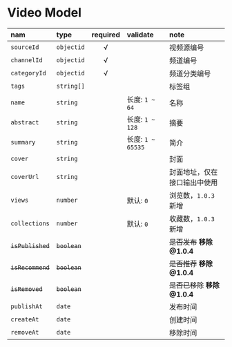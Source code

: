 # Video Model

nam               | type           | required | validate          | note
:---------------- | :------------- | :------: | :---------------- | :-------------------
`sourceId`        | `objectid`     | √        |                   | 视频源编号
`channelId`       | `objectid`     | √        |                   | 频道编号
`categoryId`      | `objectid`     | √        |                   | 频道分类编号
`tags`            | `string[]`     |          |                   | 标签组
`name`            | `string`       |          | 长度: `1 ~ 64`    | 名称
`abstract`        | `string`       |          | 长度: `1 ~ 128`   | 摘要
`summary`         | `string`       |          | 长度: `1 ~ 65535` | 简介
`cover`           | `string`       |          |                   | 封面
`coverUrl`        | `string`       |          |                   | 封面地址，仅在接口输出中使用
`views`           | `number`       |          | 默认: `0`         | 浏览数，`1.0.3` 新增
`collections`     | `number`       |          | 默认: `0`         | 收藏数，`1.0.3` 新增
~~`isPublished`~~ | ~~`boolean`~~  |          |                   | ~~是否发布~~ **移除 @1.0.4**
~~`isRecommend`~~ | ~~`boolean`~~  |          |                   | ~~是否推荐~~ **移除 @1.0.4**
~~`isRemoved`~~   | ~~`boolean`~~  |          |                   | ~~是否已移除~~  **移除 @1.0.4**
`publishAt`       | `date`         |          |                   | 发布时间
`createAt`        | `date`         |          |                   | 创建时间
`removeAt`        | `date`         |          |                   | 移除时间
